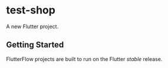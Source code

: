 # test-shop

A new Flutter project.

## Getting Started

FlutterFlow projects are built to run on the Flutter _stable_ release.
